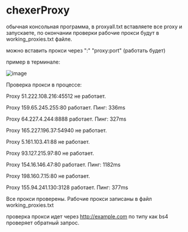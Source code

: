 # chexerProxy

обычная консольная программа, в proxyall.txt вставляете все proxy и запускаете, по окончании проверки рабочие прокси будут в working_proxies.txt файле.

можно вставить прокси через ":" "proxy:port" (работать будет)

пример в терминале:

![image](https://github.com/user-attachments/assets/169d15c3-b99d-4625-85be-83034ca5a434)


  Проверка прокси в процессе:
  
Proxy 51.222.108.216:45512 не работает.

Proxy 159.65.245.255:80 работает. Пинг: 336ms

Proxy 64.227.4.244:8888 работает. Пинг: 327ms

Proxy 165.227.196.37:54940 не работает.

Proxy 5.161.103.41:88 не работает.

Proxy 93.127.215.97:80 не работает.

Proxy 154.16.146.47:80 работает. Пинг: 1182ms

Proxy 198.160.7.15:80 не работает.

Proxy 155.94.241.130:3128 работает. Пинг: 377ms

Все прокси проверены. Рабочие прокси записаны в файл working_proxies.txt

проверка прокси идет через http://example.com по типу как bs4 проверяет обратный запрос.
